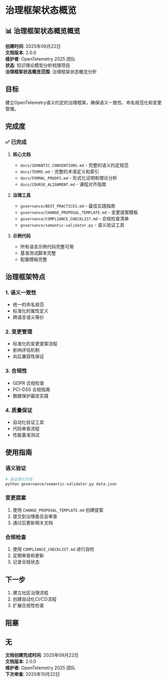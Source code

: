 # 治理框架状态概览

## 📊 治理框架状态概览概览

**创建时间**: 2025年09月22日  
**文档版本**: 2.0.0  
**维护者**: OpenTelemetry 2025 团队  
**状态**: 知识理论模型分析梳理项目  
**治理框架状态概览范围**: 治理框架状态概览分析

## 目标

建立OpenTelemetry语义约定的治理框架，确保语义一致性、命名规范化和变更管理。

## 完成度

### ✅ 已完成

1. **核心文档**
   - `docs/SEMANTIC_CONVENTIONS.md` - 完整的语义约定规范
   - `docs/TERMS.md` - 完整的术语定义和索引
   - `docs/FORMAL_PROOFS.md` - 形式化证明和理论分析
   - `docs/COURSE_ALIGNMENT.md` - 课程对齐指南

2. **治理工具**
   - `governance/BEST_PRACTICES.md` - 最佳实践指南
   - `governance/CHANGE_PROPOSAL_TEMPLATE.md` - 变更提案模板
   - `governance/COMPLIANCE_CHECKLIST.md` - 合规检查清单
   - `governance/semantic-validator.py` - 语义验证工具

3. **示例代码**
   - 所有语言示例代码完整可用
   - 基准测试脚本完整
   - 配置模板完整

## 治理框架特点

### 1. 语义一致性

- 统一的命名规范
- 标准化的属性定义
- 跨语言语义等价

### 2. 变更管理

- 标准化的变更提案流程
- 影响评估机制
- 向后兼容性保证

### 3. 合规性

- GDPR 合规检查
- PCI-DSS 合规指南
- 数据保护最佳实践

### 4. 质量保证

- 自动化验证工具
- 代码审查流程
- 性能基准测试

## 使用指南

### 语义验证

```bash
# 验证语义约定
python governance/semantic-validator.py data.json
```

### 变更提案

1. 使用 `CHANGE_PROPOSAL_TEMPLATE.md` 创建提案
2. 提交到治理委员会审查
3. 通过后更新相关文档

### 合规检查

1. 使用 `COMPLIANCE_CHECKLIST.md` 进行自检
2. 定期审查和更新
3. 记录合规状态

## 下一步

1. 建立社区治理流程
2. 创建自动化CI/CD流程
3. 扩展合规性检查

## 阻塞

无
---

**文档创建完成时间**: 2025年09月22日  
**文档版本**: 2.0.0  
**维护者**: OpenTelemetry 2025 团队  
**下次审查**: 2025年10月22日
